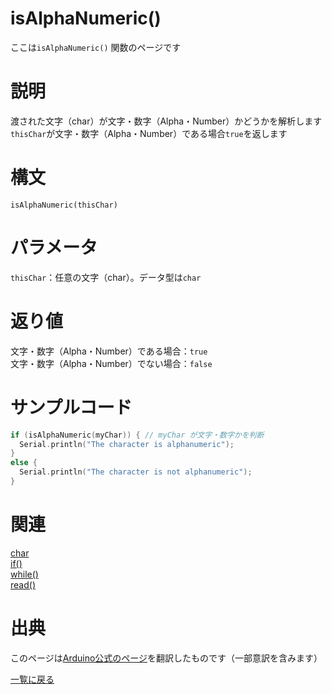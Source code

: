 # isAlphaNumeric()

ここは`isAlphaNumeric()` 関数のページです

# 説明

渡された文字（char）が文字・数字（Alpha・Number）かどうかを解析します  
`thisChar`が文字・数字（Alpha・Number）である場合`true`を返します

# 構文

`isAlphaNumeric(thisChar)`

# パラメータ

`thisChar`：任意の文字（char）。データ型は`char`

# 返り値

文字・数字（Alpha・Number）である場合：`true`  
文字・数字（Alpha・Number）でない場合：`false`

# サンプルコード

```cpp
if (isAlphaNumeric(myChar)) { // myChar が文字・数字かを判断
  Serial.println("The character is alphanumeric");
}
else {
  Serial.println("The character is not alphanumeric");
}
```

# 関連

[char](./../../../constant/char)  
[if()](./../../../structure/control_structure/if)  
[while()](./../../../structure/control_structure/while)  
[read()](./../../Communication/Serial/read)  

# 出典

このページは[Arduino公式のページ]()を翻訳したものです（一部意訳を含みます）

[一覧に戻る](https://docs.nchlab.net/Arduino/ref/)  
